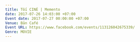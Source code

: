 ```yaml
---
title: Tối CINÉ | Memento
date: 2017-07-26 14:03:00 +07:00
Event date: 2017-07-27 00:00:00 +07:00
Venue: Bản Café
Event URL: https://www.facebook.com/events/113126042675339/
Genre: MOVIE
---
```



